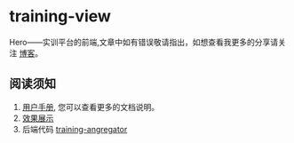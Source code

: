 # training-view
Hero——实训平台的前端,文章中如有错误敬请指出，如想查看我更多的分享请关注 [博客](http://blog.csdn.net/m0_37538876/article/details/78262345)。

## 阅读须知
1. [用户手册](http://www.crazyboy2016.com/trainview-guide), 您可以查看更多的文档说明。
2. [效果展示](http://www.crazyboy2016.com/training-view)
3. 后端代码 [training-angregator](https://github.com/wangjianpeng2016/training-angregator)
